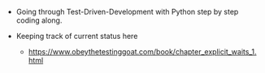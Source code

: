 - Going through Test-Driven-Development with Python step by step coding along.

- Keeping track of current status here
    - https://www.obeythetestinggoat.com/book/chapter_explicit_waits_1.html